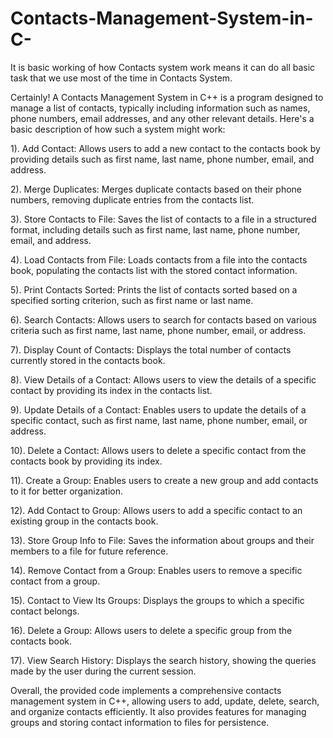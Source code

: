 # Contacts-Management-System-in-C-
It is basic working of how Contacts system work means it can do all basic task that we use most of the time in Contacts System.

Certainly! A Contacts Management System in C++ is a program designed to manage a list of contacts, typically including information such as names, phone numbers, email addresses, and any other relevant details. Here's a basic description of how such a system might work:

1). Add Contact: Allows users to add a new contact to the contacts book by providing details such as first name, last name, phone number, email, and address.

2). Merge Duplicates: Merges duplicate contacts based on their phone numbers, removing duplicate entries from the contacts list.

3). Store Contacts to File: Saves the list of contacts to a file in a structured format, including details such as first name, last name, phone number, email, and address.

4). Load Contacts from File: Loads contacts from a file into the contacts book, populating the contacts list with the stored contact information.

5). Print Contacts Sorted: Prints the list of contacts sorted based on a specified sorting criterion, such as first name or last name.

6). Search Contacts: Allows users to search for contacts based on various criteria such as first name, last name, phone number, email, or address.

7). Display Count of Contacts: Displays the total number of contacts currently stored in the contacts book.

8). View Details of a Contact: Allows users to view the details of a specific contact by providing its index in the contacts list.

9). Update Details of a Contact: Enables users to update the details of a specific contact, such as first name, last name, phone number, email, or address.

10). Delete a Contact: Allows users to delete a specific contact from the contacts book by providing its index.

11). Create a Group: Enables users to create a new group and add contacts to it for better organization.

12). Add Contact to Group: Allows users to add a specific contact to an existing group in the contacts book.

13). Store Group Info to File: Saves the information about groups and their members to a file for future reference.

14). Remove Contact from a Group: Enables users to remove a specific contact from a group.

15). Contact to View Its Groups: Displays the groups to which a specific contact belongs.

16). Delete a Group: Allows users to delete a specific group from the contacts book.

17). View Search History: Displays the search history, showing the queries made by the user during the current session.

Overall, the provided code implements a comprehensive contacts management system in C++, allowing users to add, update, delete, search, and organize contacts efficiently. It also provides features for managing groups and storing contact information to files for persistence.
